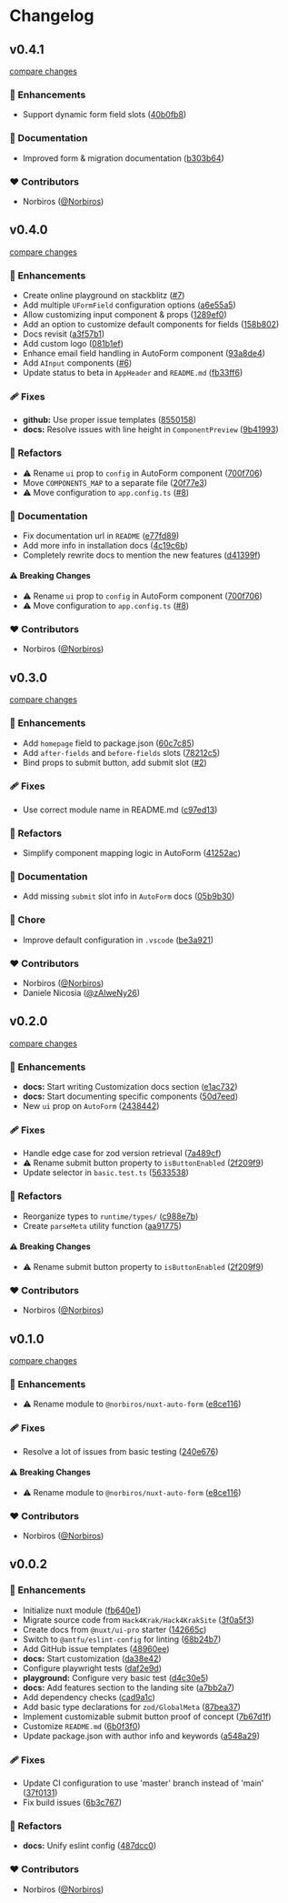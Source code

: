 # Changelog


## v0.4.1

[compare changes](https://github.com/Norbiros/nuxt-auto-form/compare/v0.4.0...v0.4.1)

### 🚀 Enhancements

- Support dynamic form field slots ([40b0fb8](https://github.com/Norbiros/nuxt-auto-form/commit/40b0fb8))

### 📖 Documentation

- Improved form & migration documentation ([b303b64](https://github.com/Norbiros/nuxt-auto-form/commit/b303b64))

### ❤️ Contributors

- Norbiros ([@Norbiros](https://github.com/Norbiros))

## v0.4.0

[compare changes](https://github.com/Norbiros/nuxt-auto-form/compare/v0.3.0...v0.4.0)

### 🚀 Enhancements

- Create online playground on stackblitz ([#7](https://github.com/Norbiros/nuxt-auto-form/pull/7))
- Add multiple `UFormField` configuration options ([a6e55a5](https://github.com/Norbiros/nuxt-auto-form/commit/a6e55a5))
- Allow customizing input component & props ([1289ef0](https://github.com/Norbiros/nuxt-auto-form/commit/1289ef0))
- Add an option to customize default components for fields ([158b802](https://github.com/Norbiros/nuxt-auto-form/commit/158b802))
- Docs revisit ([a3f57b1](https://github.com/Norbiros/nuxt-auto-form/commit/a3f57b1))
- Add custom logo ([081b1ef](https://github.com/Norbiros/nuxt-auto-form/commit/081b1ef))
- Enhance email field handling in AutoForm component ([93a8de4](https://github.com/Norbiros/nuxt-auto-form/commit/93a8de4))
- Add `AInput` components ([#6](https://github.com/Norbiros/nuxt-auto-form/pull/6))
- Update status to beta in `AppHeader` and `README.md` ([fb33ff6](https://github.com/Norbiros/nuxt-auto-form/commit/fb33ff6))

### 🩹 Fixes

- **github:** Use proper issue templates ([8550158](https://github.com/Norbiros/nuxt-auto-form/commit/8550158))
- **docs:** Resolve issues with line height in `ComponentPreview` ([9b41993](https://github.com/Norbiros/nuxt-auto-form/commit/9b41993))

### 💅 Refactors

- ⚠️  Rename `ui` prop to `config` in AutoForm component ([700f706](https://github.com/Norbiros/nuxt-auto-form/commit/700f706))
- Move `COMPONENTS_MAP` to a separate file ([20f77e3](https://github.com/Norbiros/nuxt-auto-form/commit/20f77e3))
- ⚠️  Move configuration to `app.config.ts` ([#8](https://github.com/Norbiros/nuxt-auto-form/pull/8))

### 📖 Documentation

- Fix documentation url in `README` ([e77fd89](https://github.com/Norbiros/nuxt-auto-form/commit/e77fd89))
- Add more info in installation docs ([4c19c6b](https://github.com/Norbiros/nuxt-auto-form/commit/4c19c6b))
- Completely rewrite docs to mention the new features ([d41399f](https://github.com/Norbiros/nuxt-auto-form/commit/d41399f))

#### ⚠️ Breaking Changes

- ⚠️  Rename `ui` prop to `config` in AutoForm component ([700f706](https://github.com/Norbiros/nuxt-auto-form/commit/700f706))
- ⚠️  Move configuration to `app.config.ts` ([#8](https://github.com/Norbiros/nuxt-auto-form/pull/8))

### ❤️ Contributors

- Norbiros ([@Norbiros](https://github.com/Norbiros))

## v0.3.0

[compare changes](https://github.com/Norbiros/nuxt-auto-form/compare/v0.2.0...v0.3.0)

### 🚀 Enhancements

- Add `homepage` field to package.json ([60c7c85](https://github.com/Norbiros/nuxt-auto-form/commit/60c7c85))
- Add `after-fields` and `before-fields` slots ([78212c5](https://github.com/Norbiros/nuxt-auto-form/commit/78212c5))
- Bind props to submit button, add submit slot ([#2](https://github.com/Norbiros/nuxt-auto-form/pull/2))

### 🩹 Fixes

- Use correct module name in README.md ([c97ed13](https://github.com/Norbiros/nuxt-auto-form/commit/c97ed13))

### 💅 Refactors

- Simplify component mapping logic in AutoForm ([41252ac](https://github.com/Norbiros/nuxt-auto-form/commit/41252ac))

### 📖 Documentation

- Add missing `submit` slot info in `AutoForm` docs ([05b9b30](https://github.com/Norbiros/nuxt-auto-form/commit/05b9b30))

### 🏡 Chore

- Improve default configuration in `.vscode` ([be3a921](https://github.com/Norbiros/nuxt-auto-form/commit/be3a921))

### ❤️ Contributors

- Norbiros ([@Norbiros](https://github.com/Norbiros))
- Daniele Nicosia ([@zAlweNy26](https://github.com/zAlweNy26))

## v0.2.0

[compare changes](https://github.com/Norbiros/nuxt-auto-form/compare/v0.1.0...v0.2.0)

### 🚀 Enhancements

- **docs:** Start writing Customization docs section ([e1ac732](https://github.com/Norbiros/nuxt-auto-form/commit/e1ac732))
- **docs:** Start documenting specific components ([50d7eed](https://github.com/Norbiros/nuxt-auto-form/commit/50d7eed))
- New `ui` prop on `AutoForm` ([2438442](https://github.com/Norbiros/nuxt-auto-form/commit/2438442))

### 🩹 Fixes

- Handle edge case for zod version retrieval ([7a489cf](https://github.com/Norbiros/nuxt-auto-form/commit/7a489cf))
- ⚠️  Rename submit button property to `isButtonEnabled` ([2f209f9](https://github.com/Norbiros/nuxt-auto-form/commit/2f209f9))
- Update selector in `basic.test.ts` ([5633538](https://github.com/Norbiros/nuxt-auto-form/commit/5633538))

### 💅 Refactors

- Reorganize types to `runtime/types/` ([c988e7b](https://github.com/Norbiros/nuxt-auto-form/commit/c988e7b))
- Create `parseMeta` utility function ([aa91775](https://github.com/Norbiros/nuxt-auto-form/commit/aa91775))

#### ⚠️ Breaking Changes

- ⚠️  Rename submit button property to `isButtonEnabled` ([2f209f9](https://github.com/Norbiros/nuxt-auto-form/commit/2f209f9))

### ❤️ Contributors

- Norbiros ([@Norbiros](https://github.com/Norbiros))

## v0.1.0

[compare changes](https://github.com/Norbiros/nuxt-auto-form/compare/v0.0.2...v0.1.0)

### 🚀 Enhancements

- ⚠️  Rename module to `@norbiros/nuxt-auto-form` ([e8ce116](https://github.com/Norbiros/nuxt-auto-form/commit/e8ce116))

### 🩹 Fixes

- Resolve a lot of issues from basic testing ([240e676](https://github.com/Norbiros/nuxt-auto-form/commit/240e676))

#### ⚠️ Breaking Changes

- ⚠️  Rename module to `@norbiros/nuxt-auto-form` ([e8ce116](https://github.com/Norbiros/nuxt-auto-form/commit/e8ce116))

### ❤️ Contributors

- Norbiros ([@Norbiros](https://github.com/Norbiros))

## v0.0.2


### 🚀 Enhancements

- Initialize nuxt module ([fb640e1](https://github.com/Norbiros/nuxt-auto-form/commit/fb640e1))
- Migrate source code from `Hack4Krak/Hack4KrakSite` ([3f0a5f3](https://github.com/Norbiros/nuxt-auto-form/commit/3f0a5f3))
- Create docs from `@nuxt/ui-pro` starter ([142665c](https://github.com/Norbiros/nuxt-auto-form/commit/142665c))
- Switch to `@antfu/eslint-config` for linting ([68b24b7](https://github.com/Norbiros/nuxt-auto-form/commit/68b24b7))
- Add GitHub issue templates ([48960ee](https://github.com/Norbiros/nuxt-auto-form/commit/48960ee))
- **docs:** Start customization ([da38e42](https://github.com/Norbiros/nuxt-auto-form/commit/da38e42))
- Configure playwright tests ([daf2e9d](https://github.com/Norbiros/nuxt-auto-form/commit/daf2e9d))
- **playground:** Configure very basic test ([d4c30e5](https://github.com/Norbiros/nuxt-auto-form/commit/d4c30e5))
- **docs:** Add features section to the landing site ([a7bb2a7](https://github.com/Norbiros/nuxt-auto-form/commit/a7bb2a7))
- Add dependency checks ([cad9a1c](https://github.com/Norbiros/nuxt-auto-form/commit/cad9a1c))
- Add basic type declarations for `zod/GlobalMeta` ([87bea37](https://github.com/Norbiros/nuxt-auto-form/commit/87bea37))
- Implement customizable submit button proof of concept ([7b67d1f](https://github.com/Norbiros/nuxt-auto-form/commit/7b67d1f))
- Customize `README.md` ([6b0f3f0](https://github.com/Norbiros/nuxt-auto-form/commit/6b0f3f0))
- Update package.json with author info and keywords ([a548a29](https://github.com/Norbiros/nuxt-auto-form/commit/a548a29))

### 🩹 Fixes

- Update CI configuration to use 'master' branch instead of 'main' ([37f0131](https://github.com/Norbiros/nuxt-auto-form/commit/37f0131))
- Fix build issues ([6b3c767](https://github.com/Norbiros/nuxt-auto-form/commit/6b3c767))

### 💅 Refactors

- **docs:** Unify eslint config ([487dcc0](https://github.com/Norbiros/nuxt-auto-form/commit/487dcc0))

### ❤️ Contributors

- Norbiros ([@Norbiros](https://github.com/Norbiros))

